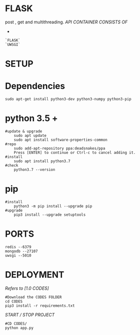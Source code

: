 # FLASK

post , get and multithreading.
*API CONTAINER CONSISTS OF*

   *
    `FLASK`
    `UWSGI`

# SETUP
# Dependencies
```
sudo apt-get install python3-dev python3-numpy python3-pip

```
# python 3.5 +
```
#update & upgrade
    sudo apt update
    sudo apt install software-properties-common
#repo
    sudo add-apt-repository ppa:deadsnakes/ppa
    Press [ENTER] to continue or Ctrl-c to cancel adding it.
#install
    sudo apt install python3.7
#check
    python3.7 --version
```
# pip 
```
#install
    python3 -m pip install --upgrade pip
#upgrade
    pip3 install --upgrade setuptools
```
# PORTS
```
redis --6379
mongodb --27107
uwsgi --5010
```
# DEPLOYMENT
*Refers to [1.0 CODES]*
```
#Download the CODES FOLDER 
cd CODES
pip3 install -r requirements.txt

```
*START / STOP PROJECT*
```
#CD CODES/
python app.py
```
